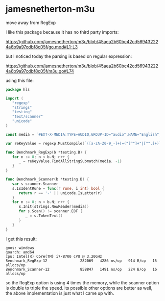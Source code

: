 # jamesnetherton-m3u

move away from RegExp

I like this package because it has no third party imports:

https://github.com/jamesnetherton/m3u/blob/45aea2b60bc42cd569432224a6b9a97cdbf8c05f/go.mod#L1-L3

but I noticed today the parsing is based on regular expression:

https://github.com/jamesnetherton/m3u/blob/45aea2b60bc42cd569432224a6b9a97cdbf8c05f/m3u.go#L74

using this file:

~~~go
package hls

import (
   "regexp"
   "strings"
   "testing"
   "text/scanner"
   "unicode"
)

const media = `#EXT-X-MEDIA:TYPE=AUDIO,GROUP-ID="audio",NAME="English",LANGUAGE="eng",DEFAULT=YES,AUTOSELECT=YES,URI="QualityLevels(192000)/Manifest(audio_eng_aacl,format=m3u8-aapl,filter=desktop)"`

var reKeyValue = regexp.MustCompile(`([a-zA-Z0-9_-]+)=("[^"]+"|[^",]+)`)

func Benchmark_RegExp(b *testing.B) {
   for n := 0; n < b.N; n++ {
      _ = reKeyValue.FindAllStringSubmatch(media, -1)
   }
}

func Benchmark_Scanner(b *testing.B) {
   var s scanner.Scanner
   s.IsIdentRune = func(r rune, i int) bool {
      return r == '-' || unicode.IsLetter(r)
   }
   for n := 0; n < b.N; n++ {
      s.Init(strings.NewReader(media))
      for s.Scan() != scanner.EOF {
         _ = s.TokenText()
      }
   }
}
~~~

I get this result:

~~~
goos: windows
goarch: amd64
cpu: Intel(R) Core(TM) i7-8700 CPU @ 3.20GHz
Benchmark_RegExp-12               282069   4286 ns/op   914 B/op   15 allocs/op
Benchmark_Scanner-12              858847   1491 ns/op   224 B/op   16 allocs/op
~~~

so the RegExp option is using 4 times the memory, while the scanner option is
double to triple the speed. its possible other options are better as well, the
above implementation is just what I came up with.

